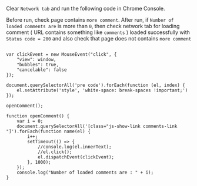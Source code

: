

Clear `Network tab` and run the following code in Chrome Console.

Before run, check page contains `more comment`. After run, if `Number of loaded comments are` is more than `0`, then check network tab for loading comment ( URL contains something like `comments` ) loaded successfully with `Status code = 200` and also check that page does not contains `more comment`

```

var clickEvent = new MouseEvent("click", {
    "view": window,
    "bubbles": true,
    "cancelable": false
});

document.querySelectorAll('pre code').forEach(function (el, index) {
    el.setAttribute('style', 'white-space: break-spaces !important;')
});

openComment();

function openComment() {
    var i = 0;
    document.querySelectorAll('[class="js-show-link comments-link "]').forEach(function name(el) {
        i++;
        setTimeout(() => {
            //console.log(el.innerText);
            //el.click();
            el.dispatchEvent(clickEvent);
        }, 1000);
    });
    console.log("Number of loaded comments are : " + i);
}

```
